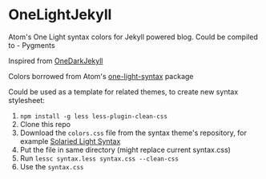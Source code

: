 # OneLightJekyll
Atom's One Light syntax colors for Jekyll powered blog. Could be compiled to - Pygments

Inspired from [OneDarkJekyll](https://github.com/mgyongyosi/OneDarkJekyll)

Colors borrowed from Atom's [one-light-syntax](https://github.com/atom/atom/tree/master/packages/one-light-syntax) package

Could be used as a template for related themes, to create new syntax stylesheet:

1. `npm install -g less less-plugin-clean-css`
1. Clone this repo
1. Download the `colors.css` file from the syntax theme's repository, for example [Solaried Light Syntax](https://github.com/atom/atom/blob/master/packages/solarized-light-syntax/styles/colors.less)
1. Put the file in same directory (might replace current syntax.css)
1. Run `lessc syntax.less syntax.css --clean-css`
1. Use the `syntax.css`
